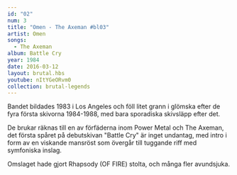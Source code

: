```yaml
---
id: "02"
num: 3
title: "Omen - The Axeman #bl03"
artist: Omen
songs:
  - The Axeman
album: Battle Cry
year: 1984
date: 2016-03-12
layout: brutal.hbs
youtube: nItYGeORvm0
collection: brutal-legends
---
```


Bandet bildades 1983 i Los Angeles och föll litet grann i glömska efter de fyra första skivorna 1984-1988, med bara sporadiska skivsläpp efter det.

De brukar räknas till en av förfäderna inom Power Metal och The Axeman, det första spåret på debutskivan "Battle Cry" är inget undantag, med intro i form av en viskande mansröst som övergår till tuggande riff med symfoniska inslag.

Omslaget hade gjort Rhapsody (OF FIRE) stolta, och många fler avundsjuka.
